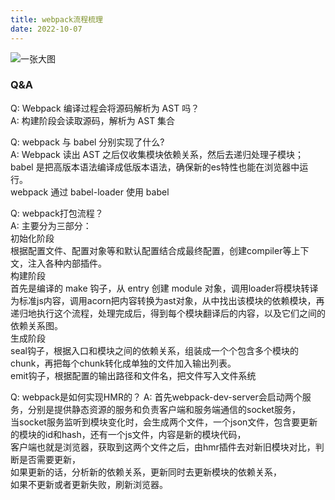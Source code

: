 ```yaml
---
title: webpack流程梳理
date: 2022-10-07
---
```

![一张大图](/assets/webpack%E6%B5%81%E7%A8%8B%E6%A2%B3%E7%90%86.png)

### Q&A
Q: Webpack 编译过程会将源码解析为 AST 吗？  
A: 构建阶段会读取源码，解析为 AST 集合  

Q: webpack 与 babel 分别实现了什么?  
A: Webpack 读出 AST 之后仅收集模块依赖关系，然后去递归处理子模块；  
babel 是把高版本语法编译成低版本语法，确保新的es特性也能在浏览器中运行。  
webpack 通过 babel-loader 使用 babel 

Q: webpack打包流程？  
A: 主要分为三部分：  
初始化阶段  
根据配置文件、配置对象等和默认配置结合成最终配置，创建compiler等上下文，注入各种内部插件。  
构建阶段  
首先是编译的 make 钩子，从 entry 创建 module 对象，调用loader将模块转译为标准js内容，调用acorn把内容转换为ast对象，从中找出该模块的依赖模块，再递归地执行这个流程，处理完成后，得到每个模块翻译后的内容，以及它们之间的依赖关系图。  
生成阶段  
seal钩子，根据入口和模块之间的依赖关系，组装成一个个包含多个模块的chunk，再把每个chunk转化成单独的文件加入输出列表。  
emit钩子，根据配置的输出路径和文件名，把文件写入文件系统

Q: webpack是如何实现HMR的？
A: 首先webpack-dev-server会启动两个服务，分别是提供静态资源的服务和负责客户端和服务端通信的socket服务，  
当socket服务监听到模块变化时，会生成两个文件，一个json文件，包含要更新的模块的id和hash，还有一个js文件，内容是新的模块代码，  
客户端也就是浏览器，获取到这两个文件之后，由hmr插件去对新旧模块对比，判断是否需要更新，  
如果更新的话，分析新的依赖关系，更新同时去更新模块的依赖关系，  
如果不更新或者更新失败，刷新浏览器。